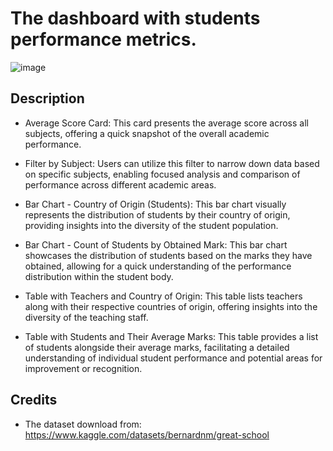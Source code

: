 # The dashboard with students performance metrics.
![image](https://github.com/Nbn99/school/assets/109953057/da2ca7ba-129f-49e2-9fc3-68eb5c14d697)


## Description
- Average Score Card: This card presents the average score across all subjects, offering a quick snapshot of the overall academic performance.

- Filter by Subject: Users can utilize this filter to narrow down data based on specific subjects, enabling focused analysis and comparison of performance across different academic areas.

- Bar Chart - Country of Origin (Students): This bar chart visually represents the distribution of students by their country of origin, providing insights into the diversity of the student population.

- Bar Chart - Count of Students by Obtained Mark: This bar chart showcases the distribution of students based on the marks they have obtained, allowing for a quick understanding of the performance distribution within the student body.

- Table with Teachers and Country of Origin: This table lists teachers along with their respective countries of origin, offering insights into the diversity of the teaching staff.

- Table with Students and Their Average Marks: This table provides a list of students alongside their average marks, facilitating a detailed understanding of individual student performance and potential areas for improvement or recognition.

## Credits
- The dataset download from: https://www.kaggle.com/datasets/bernardnm/great-school

